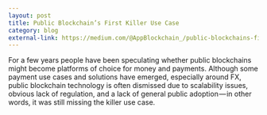 ```yaml
---
layout: post
title: Public Blockchain’s First Killer Use Case
category: blog
external-link: https://medium.com/@AppBlockchain_/public-blockchains-first-killer-use-case-9dcc27c62207
---
```


<p class="post__headline">For a few years people have been speculating whether public blockchains might become platforms of choice for money and payments. Although some payment use cases and solutions have emerged, especially around FX, public blockchain technology is often dismissed due to scalability issues, obvious lack of regulation, and a lack of general public adoption — in other words, it was still missing the killer use case.</p>